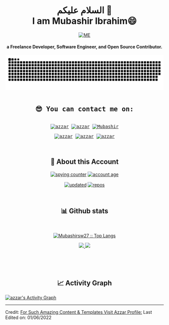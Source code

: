 <div align="center">
<h1 align="center">السلام عليكم 👋  <br> I am Mubashir Ibrahim😄</h1>

</div>

<div align="center">
  <a href="https://github.com/iamohsin">
  <img  src="./Profile.png"
       alt="ME" /></a>
</div>
<h4 align="center">a Freelance Developer, Software Engineer, and Open Source Contributor.</h4>

<div align="center">
  <a href="https://github.com/iamohsin">
  <img  src="https://github.com/1999AZZAR/1999AZZAR/blob/main/resources/img/grid-snake.svg"
       alt="snake" /></a>
</div>

<br>
<div>
  <samp>
    <h2 align="center">😎 You can contact me on:</h2>
    <p align="center">
      <br/>
      <a href="https://www.linkedin.com/in/iamohsin/" target="_blank"><img align="center"
         src="https://img.shields.io/badge/linkedin-%231DA1F2.svg?style=for-the-badge&logo=linkedin&logoColor=white"
         alt="azzar" height="30"/></a>
      <a href="https://www.facebook.com/iamohsin" target="_blank"><img align="center"
         src="https://img.shields.io/badge/facebook-4267B2.svg?style=for-the-badge&logo=facebook&logoColor=white"
         alt="azzar" height="30"/></a>
      <a href="https://mailto:mohsinameen60@gmail.com" target="blank"><img align="center"
         src="https://img.shields.io/badge/gmail-EA4335.svg?style=for-the-badge&logo=gmail&logoColor=white"
         alt="Mubashir" height="30"/></a>
    </p>
  <p align="center">
      <a href="https://www.instagram.com/mubi.says/?hl=en" target="_blank"><img align="center"
         src="https://img.shields.io/badge/instagram-%23E4405F.svg?style=for-the-badge&logo=Instagram&logoColor=white"
         alt="azzar" height="30"/></a>
      <a href="https://wa.me/+923228221800" target="_blank"><img align="center"
         src="https://img.shields.io/badge/whatsapp-4B7F1.svg?style=for-the-badge&logo=whatsapp&logoColor=white"
         alt="azzar" height="30"/></a>
      <a href="https://twitter.com/mubi_says" target="_blank"><img align="center"
         src="https://img.shields.io/badge/twitter-1DA1F2.svg?style=for-the-badge&logo=twitter&logoColor=white"
         alt="azzar" height="30"/></a>
      <br>
    </p>
  </samp>
</div>
<br>
<div>
<h2 align="center">🧮 About this Account</h2>
 <p align="center">
  <a href="https://github.com/Mubashirsw27" target="blank"><img align="center" 
     src="https://badges.pufler.dev/visits/Mubashirsw27/Mubashirsw27?style=for-the-badge&color=e74c3c&logo=github&label=Spying+Counter"
     alt="spying counter" /></a>
  <a href="github.com/Mubashirsw27" target="blank"><img align="center" 
     src="https://badges.pufler.dev/years/Mubashirsw27/?style=for-the-badge&color=27a4fb&logo=github&label=Account+Age"
     alt="account age" /></a>
  </p>
  <p align="center">
  <a href="github.com/Mubashirsw27" target="blank"><img align="center" 
     src="https://badges.pufler.dev/updated/Mubashirsw27/Mubashirsw27?style=for-the-badge&color=ff00b4&logo=github&label=Profile+Updated"
     alt="updated" /></a>
  <a href="github.com/Mubashirsw27" target="blank"><img align="center" 
     src="https://badges.pufler.dev/repos/Mubashirsw27/?style=for-the-badge&color=251ee7&logo=github&label=Public+Repos"
     alt="repos" /></a>
 </p>
</div>

<br>
 
  <div>
    <h2 align="center"> 📊 Github stats </h2>
      <br/>
        <p align="center">
          <a href="https://github.com/Mubashirsw27/">
          <img src="https://github-readme-stats.vercel.app/api/top-langs/?username=Mubashirsw27&langs_count=6&theme=gruvbox&layout=compact&hide_border=true" alt="Mubashirsw27 :: Top Langs" /></a>
        </p>
        <p align="center">
          <a href="https://github.com/Mubashirsw27/">
          <img width="49.5%" src="https://github-readme-stats.vercel.app/api?username=Mubashirsw27&show_icons=true&theme=gruvbox&hide_border=true" />
          <img width="49.5%" src="https://github-readme-streak-stats.herokuapp.com/?user=Mubashirsw27&theme=gruvbox&hide_border=true" />
          </a>
       </p>
     <br>
  </div>    

<br>

 
  <br/>
  <h2 align="center">📈 Activity Graph</h2>
<a href="https://github.com/ashutosh00710/github-readme-activity-graph"><img alt="azzar's Activity Graph" src="https://activity-graph.herokuapp.com/graph/?username=Mubashirsw27&bg_color=000&color=fff&line=00E676&point=fff&hide_border=true" /></a>


------
Credit: [For Such Amazing Content & Templates Visit Azzar Profile:](https://github.com/1999azzar)
Last Edited on: 01/06/2022
